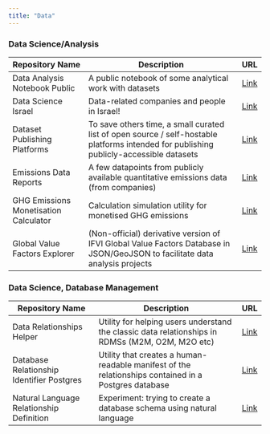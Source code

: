 ```yaml
---
title: "Data"
---
```


### Data Science/Analysis

| Repository Name | Description | URL |
|-----------------|-------------|-----|
| Data Analysis Notebook Public | A public notebook of some analytical work with datasets | [Link](https://github.com/danielrosehill/Data-Analysis-Notebook-Public) |
| Data Science Israel | Data-related companies and people in Israel! | [Link](https://github.com/danielrosehill/Data-Science-Israel) |
| Dataset Publishing Platforms | To save others time, a small curated list of open source / self-hostable platforms intended for publishing publicly-accessible datasets | [Link](https://github.com/danielrosehill/Dataset-Publishing-Platforms) |
| Emissions Data Reports | A few datapoints from publicly available quantitative emissions data (from companies) | [Link](https://github.com/danielrosehill/Emissions-Data-Reports) |
| GHG Emissions Monetisation Calculator | Calculation simulation utility for monetised GHG emissions | [Link](https://github.com/danielrosehill/GHG-Emissions-Monetisation-Calculator) |
| Global Value Factors Explorer | (Non-official) derivative version of IFVI Global Value Factors Database in JSON/GeoJSON to facilitate data analysis projects | [Link](https://github.com/danielrosehill/Global-Value-Factors-Explorer) |


### Data Science, Database Management

| Repository Name | Description | URL |
|-----------------|-------------|-----|
| Data Relationships Helper | Utility for helping users understand the classic data relationships in RDMSs (M2M, O2M, M2O etc) | [Link](https://github.com/danielrosehill/Data-Relationships-Helper) |
| Database Relationship Identifier Postgres | Utility that creates a human-readable manifest of the relationships contained in a Postgres database | [Link](https://github.com/danielrosehill/Database-Relationship-Identifier-Postgres) |
| Natural Language Relationship Definition | Experiment: trying to create a database schema using natural language | [Link](https://github.com/danielrosehill/Natural-Language-Relationship-Definition) |
